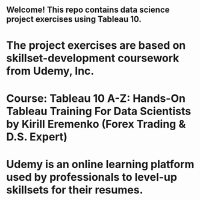 ## Welcome!  This repo contains data science project exercises using Tableau 10.
# The project exercises are based on skillset-development coursework from Udemy, Inc.
# Course: Tableau 10 A-Z: Hands-On Tableau Training For Data Scientists by Kirill Eremenko (Forex Trading & D.S. Expert)
# Udemy is an online learning platform used by professionals to level-up skillsets for their resumes.
